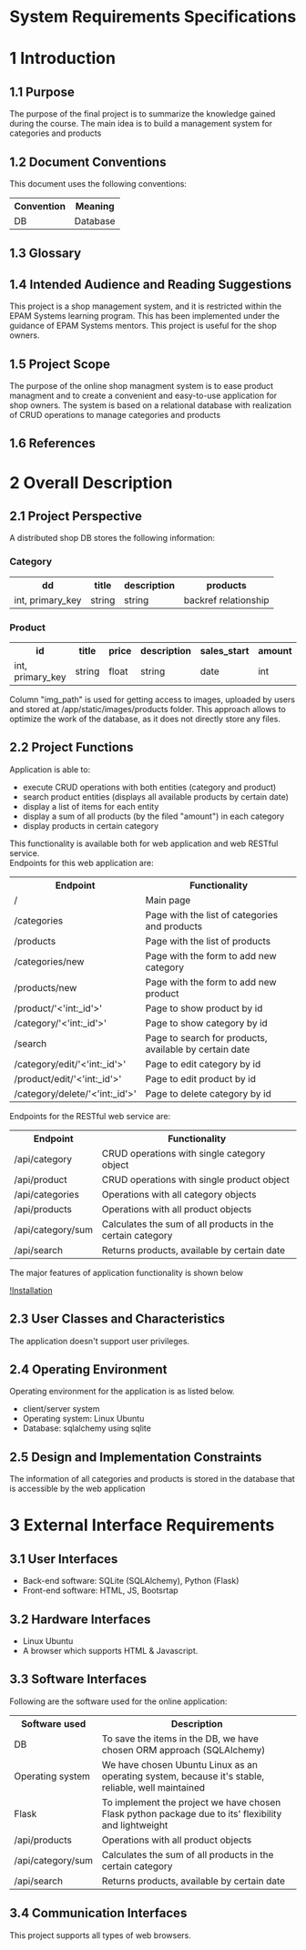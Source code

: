# System Requirements Specifications #

# 1 Introduction #
## 1.1 Purpose ##
The purpose of the final project is to summarize the knowledge gained during the course. The main idea is to build a management system for categories and products 
## 1.2 Document Conventions ##
This document uses the following conventions:
<table>
<tr>
<th>Convention</th>
<th>Meaning</th>
</tr>
<tr>
<td>DB</td>
<td>Database</td>
</tr>
</table>

## 1.3 Glossary
## 1.4 Intended Audience and Reading Suggestions ##
This project is a shop management system, and it is restricted within the 
EPAM Systems learning program. This has been implemented under the guidance of 
EPAM Systems mentors. This project is useful for the shop owners.
## 1.5 Project Scope ##
The purpose of the online shop managment system is to ease product managment and to create 
a convenient and easy-to-use application for shop owners. The system is based on a relational 
database with realization of CRUD operations to manage categories and products
## 1.6 References ##

# 2 Overall Description #
## 2.1 Project Perspective ##
A distributed shop DB stores the following information:
### Category ###
<table>
<tr>
<th>dd</th>
<th>title</th>
<th>description</th>
<th>products</th>
<tr>
<td>int, primary_key</td>
<td>string</td>
<td>string</td>
<td>backref relationship</td>
</tr>
</table>

### Product ###
<table>
<tr>
<th>id</th>
<th>title</th>
<th>price</th>
<th>description</th>
<th>sales_start</th>
<th>amount</th>
<th>img_path</th>
<th>category_id</th>
<tr>
<td>int, primary_key</td>
<td>string</td>
<td>float</td>
<td>string</td>
<td>date</td>
<td>int</td>
<td>string</td>
<td>int, ForeignKey</td>
</tr>
</table>

Column "img_path" is used for getting access to images, uploaded by users and stored at 
/app/static/images/products folder. This approach allows to optimize the work of the database,
as it does not directly store any files.
## 2.2 Project Functions ##
Application is able to: 

<ul>
<li>execute CRUD operations with both entities (category and product)</li>
<li>search product entities (displays all available products by certain date)</li>
<li>display a list of items for each entity</li>
<li>display a sum of all products (by the filed "amount") in each category</li>
<li>display products in certain category</li>
</ul>

This functionality is available both for web application and web RESTful service.
<br>Endpoints for this web application are:

<table>
<tr>
<th>Endpoint</th>
<th>Functionality</th>
<tr>
<td>/</td>
<td>Main page</td>
</tr>
<tr>
<td>/categories</td>
<td>Page with the list of categories and products</td>
</tr>
<tr>
<td>/products</td>
<td>Page with the list of products</td>
</tr>
<tr>
<td>/categories/new</td>
<td>Page with the form to add new category</td>
</tr>
<tr>
<td>/products/new</td>
<td>Page with the form to add new product</td>
</tr>
<tr>
<td>/product/'<'int:_id'>'</td>
<td>Page to show product by id</td>
</tr>
<tr>
<td>/category/'<'int:_id'>'</td>
<td>Page to show category by id</td>
</tr>
<tr>
<td>/search</td>
<td>Page to search for products, available by certain date</td>
</tr>
<tr>
<td>/category/edit/'<'int:_id'>'</td>
<td>Page to edit category by id</td>
</tr>
<tr>
<td>/product/edit/'<'int:_id'>'</td>
<td>Page to edit product by id</td>
</tr>
<tr>
<td>/category/delete/'<'int:_id'>'</td>
<td>Page to delete category by id</td>
</tr>
</table>

Endpoints for the RESTful web service are:

<table>
<tr>
<th>Endpoint</th>
<th>Functionality</th>
<tr>
<td>/api/category</td>
<td>CRUD operations with single category object</td>
</tr>
<tr>
<td>/api/product</td>
<td>CRUD operations with single product object</td>
</tr>
<tr>
<td>/api/categories</td>
<td>Operations with all category objects</td>
</tr>
<tr>
<td>/api/products</td>
<td>Operations with all product objects</td>
</tr>
<tr>
<td>/api/category/sum</td>
<td>Calculates the sum of all products in the certain category</td>
</tr>
<tr>
<td>/api/search</td>
<td>Returns products, available by certain date</td>
</tr>
</table>

The major features of application functionality is shown below

[!Installation](ER_model.drawio)

## 2.3 User Classes and Characteristics ##
The application doesn't support user privileges.
## 2.4 Operating Environment ##
Operating environment for the application is as listed below.
<ul>
<li>client/server system</li>
<li>Operating system: Linux Ubuntu</li>
<li>Database: sqlalchemy using sqlite</li>
</ul>

## 2.5 Design and Implementation Constraints ##
The information of all categories and products is stored in the 
database that is accessible by the web application


# 3 External Interface Requirements #
## 3.1 User Interfaces ##
<ul>
<li>Back-end software: SQLite (SQLAlchemy), Python (Flask)</li>
<li>Front-end software: HTML, JS, Bootsrtap</li>
</ul>

## 3.2 Hardware Interfaces ##
<ul>
<li>Linux Ubuntu</li>
<li>A browser which supports HTML & Javascript.</li>
</ul>

## 3.3 Software Interfaces ##
Following are the software used for the online application:

<table>
<tr>
<th>Software used</th>
<th>Description</th>
<tr>
<td>DB</td>
<td>To save the items in the DB, we have chosen ORM approach (SQLAlchemy)</td>
</tr>
<tr>
<td>Operating system</td>
<td>We have chosen Ubuntu Linux as an operating system, because it's stable, reliable, well maintained</td>
</tr>
<tr>
<td>Flask</td>
<td>To implement the project we have chosen Flask python package due to its' flexibility and lightweight</td>
</tr>
<tr>
<td>/api/products</td>
<td>Operations with all product objects</td>
</tr>
<tr>
<td>/api/category/sum</td>
<td>Calculates the sum of all products in the certain category</td>
</tr>
<tr>
<td>/api/search</td>
<td>Returns products, available by certain date</td>
</tr>
</table>

## 3.4 Communication Interfaces ##
This project supports all types of web browsers. 

<!--appendix-->
